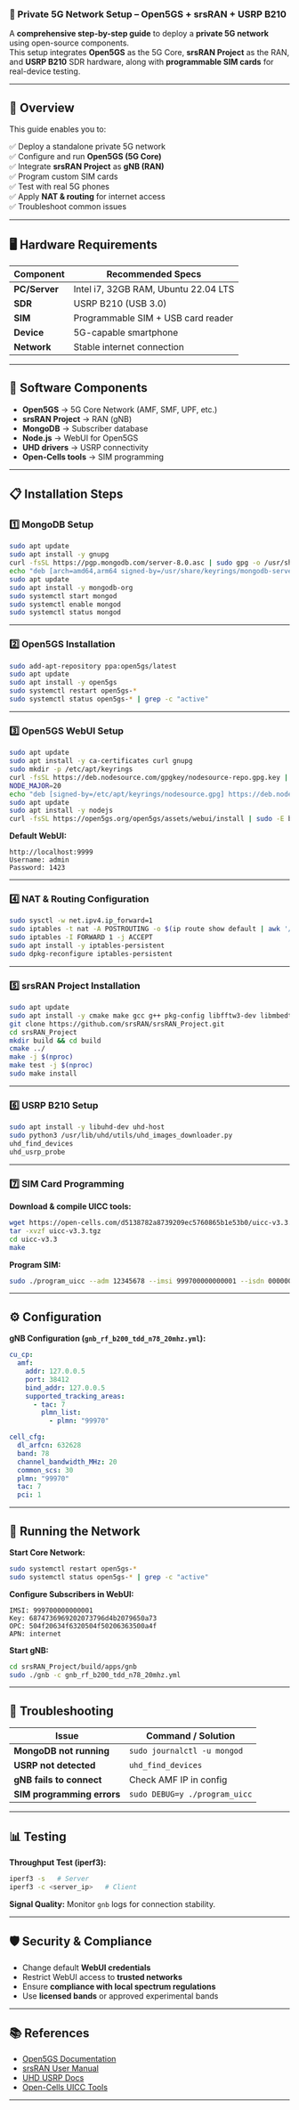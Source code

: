 
### 📡 Private 5G Network Setup – Open5GS + srsRAN + USRP B210

A **comprehensive step-by-step guide** to deploy a **private 5G network** using open-source components.  
This setup integrates **Open5GS** as the 5G Core, **srsRAN Project** as the RAN, and **USRP B210** SDR hardware, along with **programmable SIM cards** for real-device testing.

---

## 🚀 Overview

This guide enables you to:

✅ Deploy a standalone private 5G network  
✅ Configure and run **Open5GS (5G Core)**  
✅ Integrate **srsRAN Project** as **gNB (RAN)**  
✅ Program custom SIM cards  
✅ Test with real 5G phones  
✅ Apply **NAT & routing** for internet access  
✅ Troubleshoot common issues  

---

## 🖥️ Hardware Requirements

| Component   | Recommended Specs |
|-------------|------------------|
| **PC/Server** | Intel i7, 32GB RAM, Ubuntu 22.04 LTS |
| **SDR**      | USRP B210 (USB 3.0) |
| **SIM**      | Programmable SIM + USB card reader |
| **Device**   | 5G-capable smartphone |
| **Network**  | Stable internet connection |

---

## 🧩 Software Components

- **Open5GS** → 5G Core Network (AMF, SMF, UPF, etc.)
- **srsRAN Project** → RAN (gNB)
- **MongoDB** → Subscriber database
- **Node.js** → WebUI for Open5GS
- **UHD drivers** → USRP connectivity
- **Open-Cells tools** → SIM programming

---

## 📋 Installation Steps

### 1️⃣ MongoDB Setup
```bash
sudo apt update
sudo apt install -y gnupg
curl -fsSL https://pgp.mongodb.com/server-8.0.asc | sudo gpg -o /usr/share/keyrings/mongodb-server-8.0.gpg --dearmor
echo "deb [arch=amd64,arm64 signed-by=/usr/share/keyrings/mongodb-server-8.0.gpg] https://repo.mongodb.org/apt/ubuntu jammy/mongodb-org/8.0 multiverse" | sudo tee /etc/apt/sources.list.d/mongodb-org-8.0.list
sudo apt update
sudo apt install -y mongodb-org
sudo systemctl start mongod
sudo systemctl enable mongod
sudo systemctl status mongod
````

---

### 2️⃣ Open5GS Installation

```bash
sudo add-apt-repository ppa:open5gs/latest
sudo apt update
sudo apt install -y open5gs
sudo systemctl restart open5gs-*
sudo systemctl status open5gs-* | grep -c "active"
```

---

### 3️⃣ Open5GS WebUI Setup

```bash
sudo apt update
sudo apt install -y ca-certificates curl gnupg
sudo mkdir -p /etc/apt/keyrings
curl -fsSL https://deb.nodesource.com/gpgkey/nodesource-repo.gpg.key | sudo gpg --dearmor -o /etc/apt/keyrings/nodesource.gpg
NODE_MAJOR=20
echo "deb [signed-by=/etc/apt/keyrings/nodesource.gpg] https://deb.nodesource.com/node_$NODE_MAJOR.x nodistro main" | sudo tee /etc/apt/sources.list.d/nodesource.list
sudo apt update
sudo apt install -y nodejs
curl -fsSL https://open5gs.org/open5gs/assets/webui/install | sudo -E bash -
```

**Default WebUI:**

```
http://localhost:9999
Username: admin
Password: 1423
```

---

### 4️⃣ NAT & Routing Configuration

```bash
sudo sysctl -w net.ipv4.ip_forward=1
sudo iptables -t nat -A POSTROUTING -o $(ip route show default | awk '/default/ {print $5}') -j MASQUERADE
sudo iptables -I FORWARD 1 -j ACCEPT
sudo apt install -y iptables-persistent
sudo dpkg-reconfigure iptables-persistent
```

---

### 5️⃣ srsRAN Project Installation

```bash
sudo apt update
sudo apt install -y cmake make gcc g++ pkg-config libfftw3-dev libmbedtls-dev libsctp-dev libyaml-cpp-dev libgtest-dev libuhd-dev uhd-host
git clone https://github.com/srsRAN/srsRAN_Project.git
cd srsRAN_Project
mkdir build && cd build
cmake ../
make -j $(nproc)
make test -j $(nproc)
sudo make install
```

---

### 6️⃣ USRP B210 Setup

```bash
sudo apt install -y libuhd-dev uhd-host
sudo python3 /usr/lib/uhd/utils/uhd_images_downloader.py
uhd_find_devices
uhd_usrp_probe
```

---

### 7️⃣ SIM Card Programming

**Download & compile UICC tools:**

```bash
wget https://open-cells.com/d5138782a8739209ec5760865b1e53b0/uicc-v3.3.tgz
tar -xvzf uicc-v3.3.tgz
cd uicc-v3.3
make
```

**Program SIM:**

```bash
sudo ./program_uicc --adm 12345678 --imsi 999700000000001 --isdn 00000001 --acc 0001 --key 6874736969202073796d4b2079650a73 --opc 504f20634f6320504f50206363500a4f --spn "CSE" --authenticate --noreadafter
```

---

## ⚙️ Configuration

**gNB Configuration (`gnb_rf_b200_tdd_n78_20mhz.yml`):**

```yaml
cu_cp:
  amf:
    addr: 127.0.0.5
    port: 38412
    bind_addr: 127.0.0.5
    supported_tracking_areas:
      - tac: 7
        plmn_list:
          - plmn: "99970"

cell_cfg:
  dl_arfcn: 632628
  band: 78
  channel_bandwidth_MHz: 20
  common_scs: 30
  plmn: "99970"
  tac: 7
  pci: 1
```

---

## 🚀 Running the Network

**Start Core Network:**

```bash
sudo systemctl restart open5gs-*
sudo systemctl status open5gs-* | grep -c "active"
```

**Configure Subscribers in WebUI:**

```
IMSI: 999700000000001
Key: 6874736969202073796d4b2079650a73
OPC: 504f20634f6320504f50206363500a4f
APN: internet
```

**Start gNB:**

```bash
cd srsRAN_Project/build/apps/gnb
sudo ./gnb -c gnb_rf_b200_tdd_n78_20mhz.yml
```

---

## 🔧 Troubleshooting

| Issue                      | Command / Solution            |
| -------------------------- | ----------------------------- |
| **MongoDB not running**    | `sudo journalctl -u mongod`   |
| **USRP not detected**      | `uhd_find_devices`            |
| **gNB fails to connect**   | Check AMF IP in config        |
| **SIM programming errors** | `sudo DEBUG=y ./program_uicc` |

---

## 📊 Testing

**Throughput Test (iperf3):**

```bash
iperf3 -s   # Server
iperf3 -c <server_ip>   # Client
```

**Signal Quality:**
Monitor `gnb` logs for connection stability.

---

## 🛡️ Security & Compliance

* Change default **WebUI credentials**
* Restrict WebUI access to **trusted networks**
* Ensure **compliance with local spectrum regulations**
* Use **licensed bands** or approved experimental bands

---

## 📚 References

* [Open5GS Documentation](https://open5gs.org/open5gs/docs/)
* [srsRAN User Manual](https://docs.srsran.com/projects/project/en/latest/)
* [UHD USRP Docs](https://files.ettus.com/manual/)
* [Open-Cells UICC Tools](https://open-cells.com/)

---
